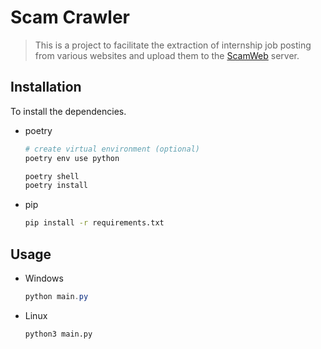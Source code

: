 # Scam Crawler

> This is a project to facilitate the extraction of internship job posting from various websites and upload them to the [ScamWeb](https://github.com/InGenius-Project/ScamWeb) server.

## Installation

To install the dependencies.

- poetry

  ```bash
  # create virtual environment (optional)
  poetry env use python

  poetry shell
  poetry install
  ```

- pip

  ```bash
  pip install -r requirements.txt
  ```

## Usage

- Windows

  ```powershell
  python main.py
  ```

- Linux

  ```bash
  python3 main.py
  ```

